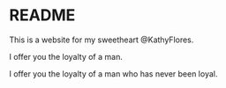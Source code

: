 # README

This is a website for my sweetheart @KathyFlores.

I offer you the loyalty of a man.

I offer you the loyalty of a man who has never been loyal.
